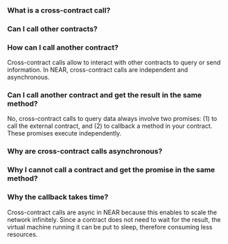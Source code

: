 ### What is a cross-contract call?
### Can I call other contracts?
### How can I call another contract?
Cross-contract calls allow to interact with other contracts to query or send information.  In NEAR, cross-contract calls are independent and asynchronous.


### Can I call another contract and get the result in the same method?
No, cross-contract calls to query data always involve two promises: (1) to call the external contract, and (2) to callback a method in your contract. These promises execute independently.

### Why are cross-contract calls asynchronous?
### Why I cannot call a contract and get the promise in the same method?
### Why the callback takes time?
Cross-contract calls are async in NEAR because this enables to scale the network infinitely. Since a contract does not need to wait for the result, the virtual machine running it can be put to sleep, therefore consuming less resources.